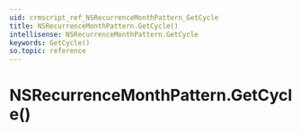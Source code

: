 ```yaml
---
uid: crmscript_ref_NSRecurrenceMonthPattern_GetCycle
title: NSRecurrenceMonthPattern.GetCycle()
intellisense: NSRecurrenceMonthPattern.GetCycle
keywords: GetCycle()
so.topic: reference
---
```


# NSRecurrenceMonthPattern.GetCycle()

